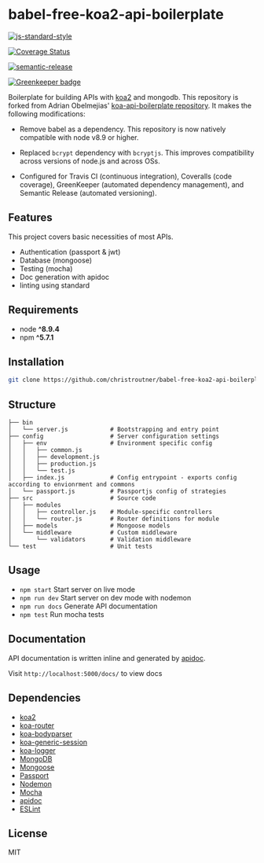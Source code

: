 # babel-free-koa2-api-boilerplate
[![js-standard-style](https://img.shields.io/badge/code%20style-standard-brightgreen.svg)](http://standardjs.com)

[![Coverage Status](https://coveralls.io/repos/github/christroutner/babel-free-koa2-api-boilerplate/badge.svg?branch=unstable)](https://coveralls.io/github/christroutner/babel-free-koa2-api-boilerplate?branch=unstable)

[![semantic-release](https://img.shields.io/badge/%20%20%F0%9F%93%A6%F0%9F%9A%80-semantic--release-e10079.svg)](https://github.com/semantic-release/semantic-release)

[![Greenkeeper badge](https://badges.greenkeeper.io/christroutner/babel-free-koa2-api-boilerplate.svg)](https://greenkeeper.io/)


Boilerplate for building APIs with [koa2](https://github.com/koajs/koa/tree/v2.x) and mongodb.
This repository is forked from Adrian Obelmejias' [koa-api-boilerplate repository](https://github.com/adrianObel/koa2-api-boilerplate).
It makes the following modifications:

- Remove babel as a dependency. This repository is now natively compatible with
  node v8.9 or higher.

- Replaced `bcrypt` dependency with `bcryptjs`. This improves compatibility across
  versions of node.js and across OSs.

- Configured for Travis CI (continuous integration), Coveralls (code coverage), GreenKeeper (automated dependency management), and Semantic Release (automated versioning).

## Features
This project covers basic necessities of most APIs.
* Authentication (passport & jwt)
* Database (mongoose)
* Testing (mocha)
* Doc generation with apidoc
* linting using standard



## Requirements
* node __^8.9.4__
* npm __^5.7.1__

## Installation
```bash
git clone https://github.com/christroutner/babel-free-koa2-api-boilerplate.git
```

## Structure
```
├── bin
│   └── server.js            # Bootstrapping and entry point
├── config                   # Server configuration settings
│   ├── env                  # Environment specific config
│   │   ├── common.js
│   │   ├── development.js
│   │   ├── production.js
│   │   └── test.js
│   ├── index.js             # Config entrypoint - exports config according to envionrment and commons
│   └── passport.js          # Passportjs config of strategies
├── src                      # Source code
│   ├── modules
│   │   ├── controller.js    # Module-specific controllers
│   │   └── router.js        # Router definitions for module
│   ├── models               # Mongoose models
│   └── middleware           # Custom middleware
│       └── validators       # Validation middleware
└── test                     # Unit tests
```

## Usage
* `npm start` Start server on live mode
* `npm run dev` Start server on dev mode with nodemon
* `npm run docs` Generate API documentation
* `npm test` Run mocha tests

## Documentation
API documentation is written inline and generated by [apidoc](http://apidocjs.com/).

Visit `http://localhost:5000/docs/` to view docs


## Dependencies
* [koa2](https://github.com/koajs/koa/tree/v2.x)
* [koa-router](https://github.com/alexmingoia/koa-router)
* [koa-bodyparser](https://github.com/koajs/bodyparser)
* [koa-generic-session](https://github.com/koajs/generic-session)
* [koa-logger](https://github.com/koajs/logger)
* [MongoDB](http://mongodb.org/)
* [Mongoose](http://mongoosejs.com/)
* [Passport](http://passportjs.org/)
* [Nodemon](http://nodemon.io/)
* [Mocha](https://mochajs.org/)
* [apidoc](http://apidocjs.com/)
* [ESLint](http://eslint.org/)

## License
MIT
